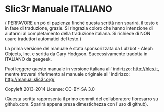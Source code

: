 # Slic3r Manuale ITALIANO

( PERFAVORE un pò di pazienza finchè questa scrittà non sparirà. il testo è in fase di traduzione, grazie. Si ringrazia coloro che hanno intenzione di aiutarmi al completamento della traduzione italiana. Si richiede di NON usare traduttori automatici del testo.)

La prima versione del manuale è stata sponsorizzata da Lulzbot - Aleph Objects, Inc. e scritta da Gary Hodgson. Successivamente tradotta in 
ITALIANO da  geegeek.

Puoi leggere questo manuale in versione italiana all' indirizzo: http://hlcs.it, mentre troverai riferimento al manuale originale all' indirizzo: http://manual.slic3r.org/

Copyleft 2013-2014
License: CC-BY-SA 3.0

(Questa scritta rappresenta il primo commit del collaboratore fioresarro su github.com. Sparirà appena presa dimestichezza con l'uso di github).